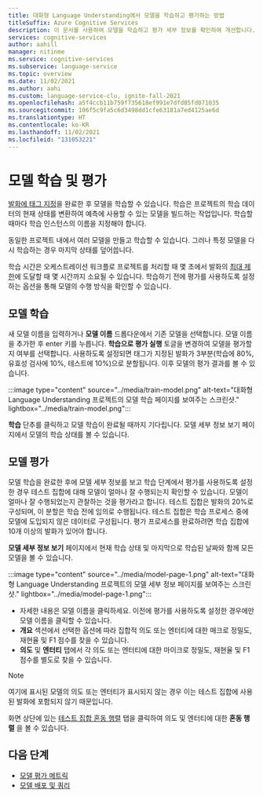 ```yaml
---
title: 대화형 Language Understanding에서 모델을 학습하고 평가하는 방법
titleSuffix: Azure Cognitive Services
description: 이 문서를 사용하여 모델을 학습하고 평가 세부 정보를 확인하여 개선합니다.
services: cognitive-services
author: aahill
manager: nitinme
ms.service: cognitive-services
ms.subservice: language-service
ms.topic: overview
ms.date: 11/02/2021
ms.author: aahi
ms.custom: language-service-clu, ignite-fall-2021
ms.openlocfilehash: a5f4ccb11b759f735618ef991e7dfd85fd071035
ms.sourcegitcommit: 106f5c9fa5c6d3498dd1cfe63181a7ed4125ae6d
ms.translationtype: HT
ms.contentlocale: ko-KR
ms.lasthandoff: 11/02/2021
ms.locfileid: "131053221"
---
```

# <a name="train-and-evaluate-models"></a>모델 학습 및 평가

[발화에 태그 지정](./tag-utterances.md)을 완료한 후 모델을 학습할 수 있습니다. 학습은 프로젝트의 학습 데이터의 현재 상태를 변환하여 예측에 사용할 수 있는 모델을 빌드하는 작업입니다. 학습할 때마다 학습 인스턴스의 이름을 지정해야 합니다. 

동일한 프로젝트 내에서 여러 모델을 만들고 학습할 수 있습니다. 그러나 특정 모델을 다시 학습하는 경우 마지막 상태를 덮어씁니다.

학습 시간은 오케스트레이션 워크플로 프로젝트를 처리할 때 몇 초에서 발화의 [최대 제한](../service-limits.md)에 도달할 때 몇 시간까지 소요될 수 있습니다. 학습하기 전에 평가를 사용하도록 설정하는 옵션을 통해 모델의 수행 방식을 확인할 수 있습니다. 

## <a name="train-model"></a>모델 학습

새 모델 이름을 입력하거나 **모델 이름** 드롭다운에서 기존 모델을 선택합니다. 모델 이름을 추가한 후 enter 키를 누릅니다. **학습으로 평가 실행** 토글을 변경하여 모델을 평가할지 여부를 선택합니다. 사용하도록 설정되면 태그가 지정된 발화가 3부분(학습에 80%, 유효성 검사에 10%, 테스트에 10%)으로 분할됩니다. 이후 모델의 평가 결과를 볼 수 있습니다.

:::image type="content" source="../media/train-model.png" alt-text="대화형 Language Understanding 프로젝트의 모델 학습 페이지를 보여주는 스크린샷." lightbox="../media/train-model.png":::

**학습** 단추를 클릭하고 모델 학습이 완료될 때까지 기다립니다. 모델 세부 정보 보기 페이지에서 모델의 학습 상태를 볼 수 있습니다.

## <a name="evaluate-model"></a>모델 평가

모델 학습을 완료한 후에 모델 세부 정보를 보고 학습 단계에서 평가를 사용하도록 설정한 경우 테스트 집합에 대해 모델이 얼마나 잘 수행되는지 확인할 수 있습니다. 모델이 얼마나 잘 수행되었는지 관찰하는 것을 평가라고 합니다. 테스트 집합은 발화의 20%로 구성되며, 이 분할은 학습 전에 임의로 수행됩니다. 테스트 집합은 학습 프로세스 중에 모델에 도입되지 않은 데이터로 구성됩니다. 평가 프로세스를 완료하려면 학습 집합에 10개 이상의 발화가 있어야 합니다.

**모델 세부 정보 보기** 페이지에서 현재 학습 상태 및 마지막으로 학습된 날짜와 함께 모든 모델을 볼 수 있습니다.

:::image type="content" source="../media/model-page-1.png" alt-text="대화형 Language Understanding 프로젝트의 모델 세부 정보 페이지를 보여주는 스크린샷." lightbox="../media/model-page-1.png":::

* 자세한 내용은 모델 이름을 클릭하세요. 이전에 평가를 사용하도록 설정한 경우에만 모델 이름을 클릭할 수 있습니다. 
* **개요** 섹션에서 선택한 옵션에 따라 집합적 의도 또는 엔터티에 대한 매크로 정밀도, 재현율 및 F1 점수를 찾을 수 있습니다. 
* **의도** 및 **엔터티** 탭에서 각 의도 또는 엔터티에 대한 마이크로 정밀도, 재현율 및 F1 점수를 별도로 찾을 수 있습니다.

> [!NOTE]
> 여기에 표시된 모델의 의도 또는 엔터티가 표시되지 않는 경우 이는 테스트 집합에 사용된 발화에 포함되지 않기 때문입니다.

화면 상단에 있는 [테스트 집합 혼동 행렬](../concepts/evaluation-metrics.md#confusion-matrix) 탭을 클릭하여 의도 및 엔터티에 대한 **혼동 행렬** 을 볼 수 있습니다. 

## <a name="next-steps"></a>다음 단계
* [모델 평가 메트릭](../concepts/evaluation-metrics.md)
* [모델 배포 및 쿼리](./deploy-query-model.md)
